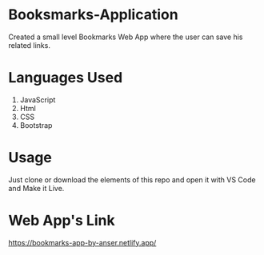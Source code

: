 # Booksmarks-Application
Created a small level Bookmarks Web App where the user can save his related links.

# Languages Used 
1) JavaScript
2) Html
3) CSS
4) Bootstrap

# Usage 
Just clone or download the elements of this repo and open it with VS Code and Make it Live.

# Web App's Link
https://bookmarks-app-by-anser.netlify.app/
